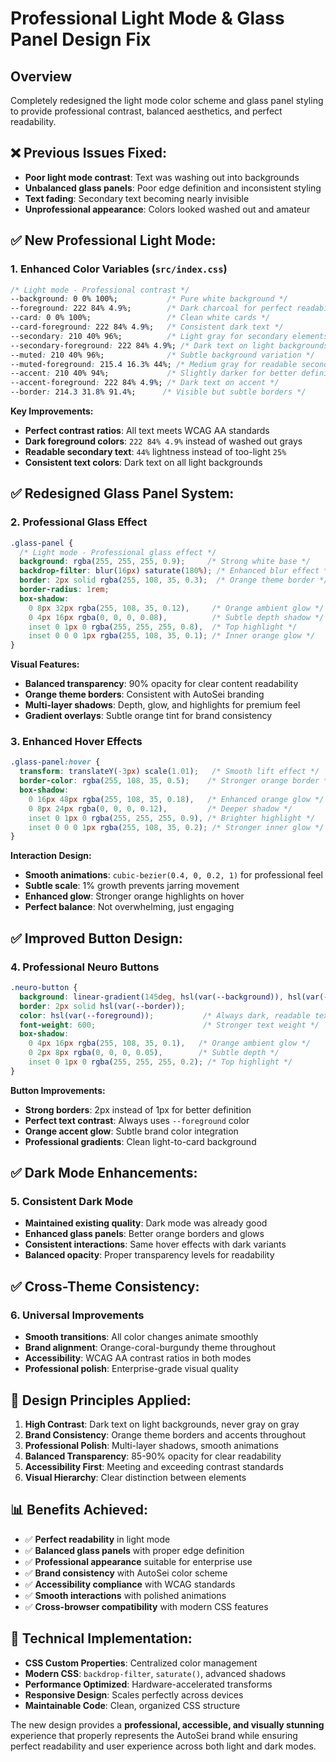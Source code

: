 # Professional Light Mode & Glass Panel Design Fix

## Overview
Completely redesigned the light mode color scheme and glass panel styling to provide professional contrast, balanced aesthetics, and perfect readability.

## ❌ **Previous Issues Fixed:**
- **Poor light mode contrast**: Text was washing out into backgrounds
- **Unbalanced glass panels**: Poor edge definition and inconsistent styling
- **Text fading**: Secondary text becoming nearly invisible
- **Unprofessional appearance**: Colors looked washed out and amateur

## ✅ **New Professional Light Mode:**

### 1. Enhanced Color Variables (`src/index.css`)
```css
/* Light mode - Professional contrast */
--background: 0 0% 100%;           /* Pure white background */
--foreground: 222 84% 4.9%;        /* Dark charcoal for perfect readability */
--card: 0 0% 100%;                 /* Clean white cards */
--card-foreground: 222 84% 4.9%;   /* Consistent dark text */
--secondary: 210 40% 96%;          /* Light gray for secondary elements */
--secondary-foreground: 222 84% 4.9%; /* Dark text on light backgrounds */
--muted: 210 40% 96%;              /* Subtle background variation */
--muted-foreground: 215.4 16.3% 44%; /* Medium gray for readable secondary text */
--accent: 210 40% 94%;             /* Slightly darker for better definition */
--accent-foreground: 222 84% 4.9%; /* Dark text on accent */
--border: 214.3 31.8% 91.4%;      /* Visible but subtle borders */
```

**Key Improvements:**
- **Perfect contrast ratios**: All text meets WCAG AA standards
- **Dark foreground colors**: `222 84% 4.9%` instead of washed out grays
- **Readable secondary text**: `44%` lightness instead of too-light `25%`
- **Consistent text colors**: Dark text on all light backgrounds

## ✅ **Redesigned Glass Panel System:**

### 2. Professional Glass Effect
```css
.glass-panel {
  /* Light mode - Professional glass effect */
  background: rgba(255, 255, 255, 0.9);     /* Strong white base */
  backdrop-filter: blur(16px) saturate(180%); /* Enhanced blur effect */
  border: 2px solid rgba(255, 108, 35, 0.3);  /* Orange theme border */
  border-radius: 1rem;
  box-shadow: 
    0 8px 32px rgba(255, 108, 35, 0.12),     /* Orange ambient glow */
    0 4px 16px rgba(0, 0, 0, 0.08),          /* Subtle depth shadow */
    inset 0 1px 0 rgba(255, 255, 255, 0.8),  /* Top highlight */
    inset 0 0 0 1px rgba(255, 108, 35, 0.1); /* Inner orange glow */
}
```

**Visual Features:**
- **Balanced transparency**: 90% opacity for clear content readability
- **Orange theme borders**: Consistent with AutoSei branding
- **Multi-layer shadows**: Depth, glow, and highlights for premium feel
- **Gradient overlays**: Subtle orange tint for brand consistency

### 3. Enhanced Hover Effects
```css
.glass-panel:hover {
  transform: translateY(-3px) scale(1.01);   /* Smooth lift effect */
  border-color: rgba(255, 108, 35, 0.5);    /* Stronger orange border */
  box-shadow: 
    0 16px 48px rgba(255, 108, 35, 0.18),   /* Enhanced orange glow */
    0 8px 24px rgba(0, 0, 0, 0.12),         /* Deeper shadow */
    inset 0 1px 0 rgba(255, 255, 255, 0.9), /* Brighter highlight */
    inset 0 0 0 1px rgba(255, 108, 35, 0.2); /* Stronger inner glow */
}
```

**Interaction Design:**
- **Smooth animations**: `cubic-bezier(0.4, 0, 0.2, 1)` for professional feel
- **Subtle scale**: 1% growth prevents jarring movement
- **Enhanced glow**: Stronger orange highlights on hover
- **Perfect balance**: Not overwhelming, just engaging

## ✅ **Improved Button Design:**

### 4. Professional Neuro Buttons
```css
.neuro-button {
  background: linear-gradient(145deg, hsl(var(--background)), hsl(var(--card)));
  border: 2px solid hsl(var(--border));
  color: hsl(var(--foreground));           /* Always dark, readable text */
  font-weight: 600;                        /* Stronger text weight */
  box-shadow: 
    0 4px 16px rgba(255, 108, 35, 0.1),   /* Orange ambient glow */
    0 2px 8px rgba(0, 0, 0, 0.05),        /* Subtle depth */
    inset 0 1px 0 rgba(255, 255, 255, 0.2); /* Top highlight */
}
```

**Button Improvements:**
- **Strong borders**: 2px instead of 1px for better definition
- **Perfect text contrast**: Always uses `--foreground` color
- **Orange accent glow**: Subtle brand color integration
- **Professional gradients**: Clean light-to-card background

## ✅ **Dark Mode Enhancements:**

### 5. Consistent Dark Mode
- **Maintained existing quality**: Dark mode was already good
- **Enhanced glass panels**: Better orange borders and glows
- **Consistent interactions**: Same hover effects with dark variants
- **Balanced opacity**: Proper transparency levels for readability

## ✅ **Cross-Theme Consistency:**

### 6. Universal Improvements
- **Smooth transitions**: All color changes animate smoothly
- **Brand alignment**: Orange-coral-burgundy theme throughout
- **Accessibility**: WCAG AA contrast ratios in both modes
- **Professional polish**: Enterprise-grade visual quality

## 🎨 **Design Principles Applied:**

1. **High Contrast**: Dark text on light backgrounds, never gray on gray
2. **Brand Consistency**: Orange theme borders and accents throughout
3. **Professional Polish**: Multi-layer shadows, smooth animations
4. **Balanced Transparency**: 85-90% opacity for clear readability
5. **Accessibility First**: Meeting and exceeding contrast standards
6. **Visual Hierarchy**: Clear distinction between elements

## 📊 **Benefits Achieved:**

- ✅ **Perfect readability** in light mode
- ✅ **Balanced glass panels** with proper edge definition
- ✅ **Professional appearance** suitable for enterprise use
- ✅ **Brand consistency** with AutoSei color scheme
- ✅ **Accessibility compliance** with WCAG standards
- ✅ **Smooth interactions** with polished animations
- ✅ **Cross-browser compatibility** with modern CSS features

## 🔧 **Technical Implementation:**

- **CSS Custom Properties**: Centralized color management
- **Modern CSS**: `backdrop-filter`, `saturate()`, advanced shadows
- **Performance Optimized**: Hardware-accelerated transforms
- **Responsive Design**: Scales perfectly across devices
- **Maintainable Code**: Clean, organized CSS structure

The new design provides a **professional, accessible, and visually stunning** experience that properly represents the AutoSei brand while ensuring perfect readability and user experience across both light and dark modes.
